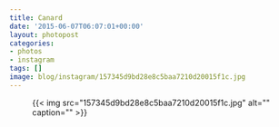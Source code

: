 ```yaml
---
title: Canard
date: '2015-06-07T06:07:01+00:00'
layout: photopost
categories:
- photos
- instagram
tags: []
image: blog/instagram/157345d9bd28e8c5baa7210d20015f1c.jpg
---
```


<figure class="photo photo--square">
  {{< img src="157345d9bd28e8c5baa7210d20015f1c.jpg" alt="" caption="" >}}

</figure>




